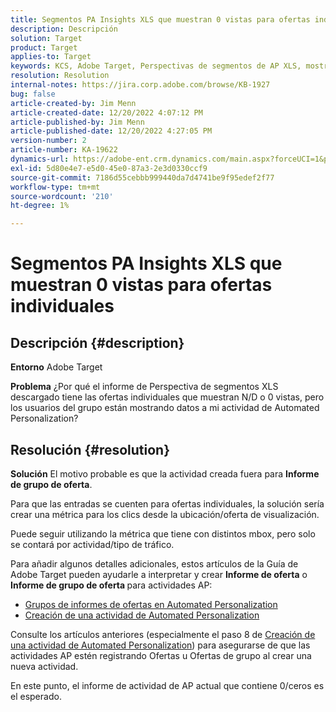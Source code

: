 ```yaml
---
title: Segmentos PA Insights XLS que muestran 0 vistas para ofertas individuales
description: Descripción
solution: Target
product: Target
applies-to: Target
keywords: KCS, Adobe Target, Perspectivas de segmentos de AP XLS, mostrar, 0 vistas, ofertas individuales
resolution: Resolution
internal-notes: https://jira.corp.adobe.com/browse/KB-1927
bug: false
article-created-by: Jim Menn
article-created-date: 12/20/2022 4:07:12 PM
article-published-by: Jim Menn
article-published-date: 12/20/2022 4:27:05 PM
version-number: 2
article-number: KA-19622
dynamics-url: https://adobe-ent.crm.dynamics.com/main.aspx?forceUCI=1&pagetype=entityrecord&etn=knowledgearticle&id=424d2d5c-8080-ed11-81ac-6045bd006704
exl-id: 5d80e4e7-e5d0-45e0-87a3-2e3d0330ccf9
source-git-commit: 7186d55cebbb999440da7d4741be9f95edef2f77
workflow-type: tm+mt
source-wordcount: '210'
ht-degree: 1%

---
```


# Segmentos PA Insights XLS que muestran 0 vistas para ofertas individuales

## Descripción {#description}


<b>Entorno</b>
Adobe Target

<b>Problema</b>
¿Por qué el informe de Perspectiva de segmentos XLS descargado tiene las ofertas individuales que muestran N/D o 0 vistas, pero los usuarios del grupo están mostrando datos a mi actividad de Automated Personalization?


## Resolución {#resolution}


<b>Solución</b>
El motivo probable es que la actividad creada fuera para <b>Informe de grupo de oferta</b>.

Para que las entradas se cuenten para ofertas individuales, la solución sería crear una métrica para los clics desde la ubicación/oferta de visualización.

Puede seguir utilizando la métrica que tiene con distintos mbox, pero solo se contará por actividad/tipo de tráfico.

Para añadir algunos detalles adicionales, estos artículos de la Guía de Adobe Target pueden ayudarle a interpretar y crear <b>Informe de oferta</b> o <b>Informe de grupo de oferta </b>para actividades AP:

- [Grupos de informes de ofertas en Automated Personalization](https://experienceleague.adobe.com/docs/target/using/reports/offer-reporting-groups-in-automated-personalization.html)
- [Creación de una actividad de Automated Personalization](https://experienceleague.adobe.com/docs/target/using/activities/automated-personalization/create-ap-activity.html)




Consulte los artículos anteriores (especialmente el paso 8 de [Creación de una actividad de Automated Personalization](https://experienceleague.adobe.com/docs/target/using/activities/automated-personalization/create-ap-activity.html)) para asegurarse de que las actividades AP estén registrando Ofertas u Ofertas de grupo al crear una nueva actividad.

En este punto, el informe de actividad de AP actual que contiene 0/ceros es el esperado.

